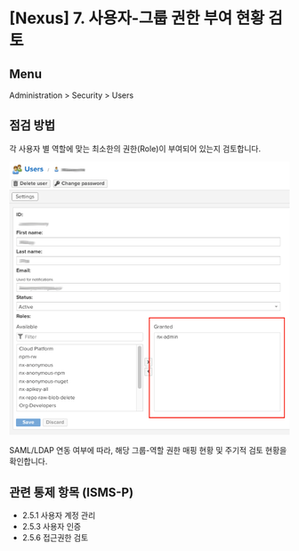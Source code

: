 # [Nexus] 7. 사용자-그룹 권한 부여 현황 검토

## Menu 
Administration > Security > Users

## 점검 방법 
각 사용자 별 역할에 맞는 최소한의 권한(Role)이 부여되어 있는지 검토합니다. 

![User Roles](images/user-roles-granted.png)

SAML/LDAP 연동 여부에 따라, 해당 그룹-역할 권한 매핑 현황 및 주기적 검토 현황을 확인합니다.

## 관련 통제 항목 (ISMS-P)
- 2.5.1 사용자 계정 관리
- 2.5.3 사용자 인증
- 2.5.6 접근권한 검토